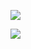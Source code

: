 ![](https://github.com/kbeltrane/GoogleMapsUbicacion/assets/127458370/6ac5d2fb-eb95-4161-9a19-ac4153e9189f)

![](https://github.com/kbeltrane/GoogleMapsUbicacion/assets/127458370/80bbc4a1-a103-4270-bb78-8d4a8a53ecb0)
